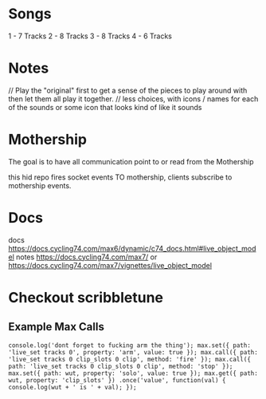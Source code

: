 # Songs

1 - 7 Tracks
2 - 8 Tracks
3 - 8 Tracks
4 - 6 Tracks


# Notes
// Play the "original" first to get a sense of the pieces to play around with then let them all play it together.
// less choices, with icons / names for each of the sounds or some icon that looks kind of like it sounds

# Mothership

The goal is to have all communication point to or read from the Mothership

this hid repo fires socket events TO mothership, clients subscribe to mothership events.

# Docs
docs https://docs.cycling74.com/max6/dynamic/c74_docs.html#live_object_model
notes https://docs.cycling74.com/max7/
or https://docs.cycling74.com/max7/vignettes/live_object_model

# Checkout scribbletune


## Example Max Calls
`console.log('dont forget to fucking arm the thing');
 max.set({
   path: 'live_set tracks 0',
   property: 'arm',
   value: true
 });
 max.call({
   path: 'live_set tracks 0 clip_slots 0 clip',
   method: 'fire'
 });
 max.call({
   path: 'live_set tracks 0 clip_slots 0 clip',
   method: 'stop'
 });
 max.set({
   path: wut,
   property: 'solo',
   value: true
 });
 max.get({
   path: wut,
   property: 'clip_slots'
 })
 .once('value', function(val) {
   console.log(wut + ' is ' + val);
 });
 `
